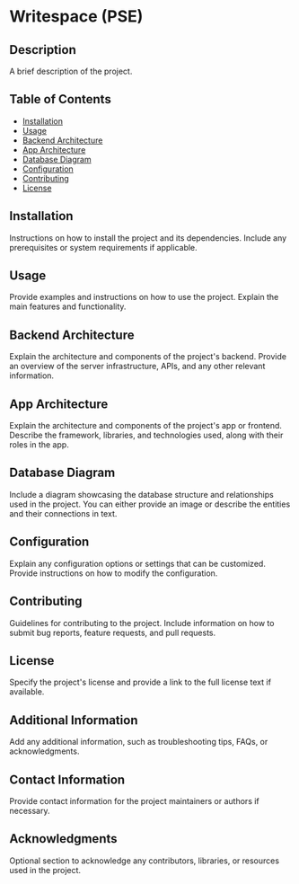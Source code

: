 # Writespace (PSE)

## Description

A brief description of the project.

## Table of Contents

- [Installation](#installation)
- [Usage](#usage)
- [Backend Architecture](#backend-architecture)
- [App Architecture](#app-architecture)
- [Database Diagram](#database-diagram)
- [Configuration](#configuration)
- [Contributing](#contributing)
- [License](#license)

## Installation

Instructions on how to install the project and its dependencies. Include any prerequisites or system requirements if applicable.

## Usage

Provide examples and instructions on how to use the project. Explain the main features and functionality.

## Backend Architecture

Explain the architecture and components of the project's backend. Provide an overview of the server infrastructure, APIs, and any other relevant information.

## App Architecture

Explain the architecture and components of the project's app or frontend. Describe the framework, libraries, and technologies used, along with their roles in the app.

## Database Diagram

Include a diagram showcasing the database structure and relationships used in the project. You can either provide an image or describe the entities and their connections in text.

## Configuration

Explain any configuration options or settings that can be customized. Provide instructions on how to modify the configuration.

## Contributing

Guidelines for contributing to the project. Include information on how to submit bug reports, feature requests, and pull requests.

## License

Specify the project's license and provide a link to the full license text if available.

## Additional Information

Add any additional information, such as troubleshooting tips, FAQs, or acknowledgments.

## Contact Information

Provide contact information for the project maintainers or authors if necessary.

## Acknowledgments

Optional section to acknowledge any contributors, libraries, or resources used in the project.